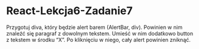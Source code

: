 # React-Lekcja6-Zadanie7
Przygotuj diva, który będzie alert barem (AlertBar, div). Powinien w nim znaleźć się paragraf z dowolnym tekstem. Umieść w nim dodatkowo button z tekstem w środku “X”. Po kliknięciu w niego, cały alert powinien zniknąć.
